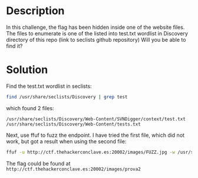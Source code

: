 # Description

In this challenge, the flag has been hidden inside one of the website files.
The files to enumerate is one of the listed into test.txt wordlist in Discovery directory of this repo (link to seclists github repository)
Will you be able to find it?

# Solution

Find the test.txt wordlist in seclists:
```bash
find /usr/share/seclists/Discovery | grep test
```
which found 2 files:
```
/usr/share/seclists/Discovery/Web-Content/SVNDigger/context/test.txt
/usr/share/seclists/Discovery/Web-Content/tests.txt
```

Next, use ffuf to fuzz the endpoint. I have tried the first file, which did not work, but got a result when using the second file:
```bash
ffuf -u http://ctf.thehackerconclave.es:20002/images/FUZZ.jpg -w /usr/share/seclists/Discovery/Web-Content/tests.txt
```

The flag could be found at `http://ctf.thehackerconclave.es:20002/images/prova2`